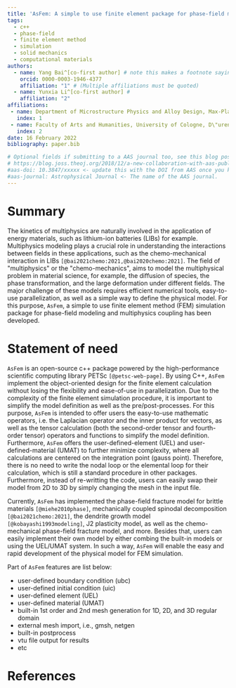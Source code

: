 ```yaml
---
title: 'AsFem: A simple to use finite element package for phase-field modeling and multiphysics simulation'
tags:
  - c++
  - phase-field
  - finite element method
  - simulation
  - solid mechanics
  - computational materials
authors:
  - name: Yang Bai^[co-first author] # note this makes a footnote saying 'co-first author'
    orcid: 0000-0003-1946-4377
    affiliation: "1" # (Multiple affiliations must be quoted)
  - name: Yunxia Li^[co-first author] #
    affiliation: "2"
affiliations:
 - name: Department of Microstructure Physics and Alloy Design, Max-Planck-Institut f\"ur Eisenforschung GmbH, Max-Planck-Strasse 1, 40237 D\"usseldorf, Germany
   index: 1
 - name: Faculty of Arts and Humanities, University of Cologne, D\"urener Strasse 56–60, 50931 K\"oln, Germany
   index: 2
date: 16 February 2022
bibliography: paper.bib

# Optional fields if submitting to a AAS journal too, see this blog post:
# https://blog.joss.theoj.org/2018/12/a-new-collaboration-with-aas-publishing
#aas-doi: 10.3847/xxxxx <- update this with the DOI from AAS once you know it.
#aas-journal: Astrophysical Journal <- The name of the AAS journal.
---
```


# Summary

The kinetics of multiphysics are naturally involved in the application of energy materials, such as lithium-ion batteries (LIBs) for example. Multiphysics modeling plays a crucial role in understanding the interactions between fields in these applications, such as the chemo-mechanical interaction in LIBs `[@bai2021chemo:2021,@bai2020chemo:2021]`. The field of "multiphysics" or the "chemo-mechanics", aims to model the multiphysical problem in material science, for example, the diffusion of species, the phase transformation, and the large deformation under different fields. The major challenge of these models requires efficient numerical tools, easy-to-use parallelization, as well as a simple way to define the physical model. For this purpose, `AsFem`, a simple to use finite element method (FEM) simulation package for phase-field modeling and multiphysics coupling has been developed.


# Statement of need

`AsFem` is an open-source c++ package powered by the high-performance scientific computing library PETSc `[@petsc-web-page]`. By using C++, `AsFem` implement the object-oriented design for the finite element calculation without losing the flexibility and ease-of-use in parallelization. Due to the complexity of the finite element simulation procedure, it is important to simplify the model definition as well as the pre/post-processes. For this purpose, `AsFem` is intended to offer users the easy-to-use mathematic operators, i.e. the Laplacian operator and the inner product for vectors, as well as the tensor calculation (both the second-order tensor and fourth-order tensor) operators and functions to simplify the model definition. Furthermore, `AsFem` offers the user-defined-element (UEL) and user-defined-material (UMAT) to further minimize complexity, where all calculations are centered on the integration point (gauss point). Therefore, there is no need to write the nodal loop or the elemental loop for their calculation, which is still a standard procedure in other packages. Furthermore, instead of re-writting the code, users can easily swap their model from 2D to 3D by simply changing the mesh in the input file.

Currently, `AsFem` has implemented the phase-field fracture model for brittle materials `[@miehe2010phase]`, mechanically coupled spinodal decomposition `[@bai2021chemo:2021]`, the dendrite growth model `[@kobayashi1993modeling]`, J2 plasticity model, as well as the chemo-mechanical phase-field fracture model, and more. Besides that, users can easily implement their own model by either combing the built-in models or using the UEL/UMAT system. In such a way, `AsFem` will enable the easy and rapid development of the physical model for FEM simulation. 

Part of `AsFem` features are list below:
- user-defined boundary condition (ubc)
- user-defined initial condition (uic)
- user-defined element (UEL)
- user-defined material (UMAT)
- built-in 1st order and 2nd mesh generation for 1D, 2D, and 3D regular domain
- external mesh import, i.e., gmsh, netgen
- built-in postprocess
- vtu file output for results
- etc



# References 
